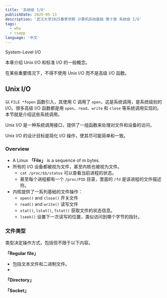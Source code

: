 ```yaml
---
title: '系统级 I/O'
publishDate: 2025-05-13
description: '武汉大学2025春季学期 计算机系统基础 第十章 系统级 I/O'
tags:
  - whu
  - csapp
language: '中文'
---
```


System-Level I/O

本章介绍 Unix I/O 和标准 I/O 的一般概念。

在某些重要情况下，不得不使用 Unix I/O 而不是高级 I/O 函数。

## Unix I/O

以 `FILE *fopen` 函数引入，其使用 C 调用了 `open`，这是系统调用，是系统级别的 I/O。很多高级 I/O 函数都是用 `open`、`read`、`write` 和 `close` 等系统调用实现的。本节就是介绍这些系统调用。

Unix I/O 是一种系统调用接口，提供了一组函数来处理对文件和设备的访问，

Unix I/O 的设计目标是简化 I/O 操作，使其尽可能简单和一致。

### Overview

- A Linux **「File」** is a sequence of m bytes.
- 所有的 I/O 设备都被视为文件，甚至内核也被视为文件。
    - `cat /proc/$$/status` 可以查看当前进程的状态。
    - 甚至每个进程都有一个 `/proc/PID` 目录，里面的 `/fd` 是该进程的文件描述符。
- 内核提供了一系列基础的文件操作：
    - `open()` and `close()` 开关文件
    - `read()` and `write()` 读写文件
    - `stat()`, `lstat()`, `fstat()` 获取文件的状态信息。
    - `lseek()` 设置下一次读写的位置，类似访问到哪个字节的指针。

### 文件类型

类型决定操作方式，包括但不限于以下内容。

**「Regular file」**

- 包括文本文件和二进制文件。
- 

**「Directory」**



**「Socket」**

